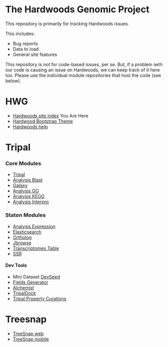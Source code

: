 # The Hardwoods Genomic Project

This repository is primarily for tracking Hardwoods issues.

This includes:
* Bug reports
* Data to load
* General site features

This repository is *not* for code-based issues, per se.  But, if a problem iwth our code is causing an issue on Hardwoods, we can keep track of it here too.  Please use the individual module repositories that host the code (see below).


# HWG 
* [Hardwoods site index](https://github.com/statonlab/hardwoods_site/issues) You Are Here
* [Hardwood Bootstrap Theme](https://github.com/statonlab/hardwood)
* [Hardwoods help](https://github.com/statonlab/hardwoods_help)
# Tripal
### Core Modules
* [Tripal](https://github.com/tripal/tripal)
* [Analysis Blast](https://github.com/tripal/tripal_analysis_blast)
* [Galaxy](https://github.com/tripal/tripal_galaxy)
* [Analysis GO](https://github.com/tripal/tripal_analysis_go)
* [Analysis KEGG](https://github.com/tripal/tripal_analysis_kegg)
* [Analysis Interpro](https://github.com/tripal/tripal_analysis_interpro)
### Staton Modules
* [Analysis Expression](https://github.com/tripal/tripal_analysis_expression)
* [Elasticsearch](https://github.com/tripal/tripal_elasticsearch)
* [Ortholog](https://github.com/statonlab/tripal_ortholog/issues)
* [Jbrowse](https://github.com/statonlab/tripal_jbrowse_instance)
* [Transcriptomes Table](https://github.com/statonlab/tripal_transcriptomes_table)
* [SSR](https://github.com/statonlab/tripal_ssr)

#### Dev Tools
* Mini Dataset [DevSeed](https://github.com/statonlab/tripal_dev_mini_dataset)
* [Fields Generator](https://github.com/statonlab/fields_generator)
* [Alchemist](https://github.com/statonlab/tripal_alchemist)
* [TripalDock](https://github.com/statonlab/tripaldock)
* [Tripal Property Curations](https://github.com/statonlab/tripal_property_curations)

# Treesnap
* [TreeSnap web](https://github.com/mestato/Treesnap-website)
* [TreeSnap mobile](https://github.com/mestato/Treesnap-mobile)
